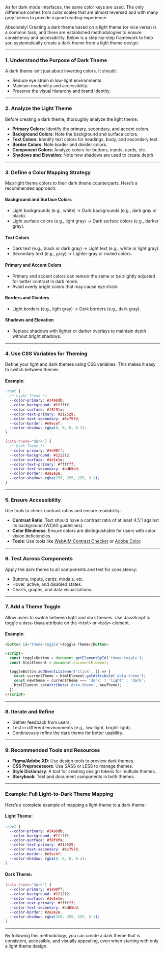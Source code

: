 As for dark mode interfaces, the same color keys are used. The only difference comes from color scales that are almost reversed and with many grey tokens to provide a good reading experience.


Absolutely! Creating a dark theme based on a light theme (or vice versa) is a common task, and there are established methodologies to ensure consistency and accessibility. Below is a step-by-step framework to help you systematically create a dark theme from a light theme design:

---

### **1. Understand the Purpose of Dark Theme**
A dark theme isn’t just about inverting colors. It should:
- Reduce eye strain in low-light environments.
- Maintain readability and accessibility.
- Preserve the visual hierarchy and brand identity.

---

### **2. Analyze the Light Theme**
Before creating a dark theme, thoroughly analyze the light theme:
- **Primary Colors**: Identify the primary, secondary, and accent colors.
- **Background Colors**: Note the background and surface colors.
- **Text Colors**: Identify text colors for headings, body, and secondary text.
- **Border Colors**: Note border and divider colors.
- **Component Colors**: Analyze colors for buttons, inputs, cards, etc.
- **Shadows and Elevation**: Note how shadows are used to create depth.

---

### **3. Define a Color Mapping Strategy**
Map light theme colors to their dark theme counterparts. Here’s a recommended approach:

#### **Background and Surface Colors**
- Light backgrounds (e.g., white) → Dark backgrounds (e.g., dark gray or black).
- Light surface colors (e.g., light gray) → Dark surface colors (e.g., darker gray).

#### **Text Colors**
- Dark text (e.g., black or dark gray) → Light text (e.g., white or light gray).
- Secondary text (e.g., gray) → Lighter gray or muted colors.

#### **Primary and Accent Colors**
- Primary and accent colors can remain the same or be slightly adjusted for better contrast in dark mode.
- Avoid overly bright colors that may cause eye strain.

#### **Borders and Dividers**
- Light borders (e.g., light gray) → Dark borders (e.g., dark gray).

#### **Shadows and Elevation**
- Replace shadows with lighter or darker overlays to maintain depth without bright shadows.

---

### **4. Use CSS Variables for Theming**
Define your light and dark themes using CSS variables. This makes it easy to switch between themes.

#### Example:
```css
:root {
  /* Light Theme */
  --color-primary: #3498db;
  --color-background: #ffffff;
  --color-surface: #f8f9fa;
  --color-text-primary: #212529;
  --color-text-secondary: #6c757d;
  --color-border: #e9ecef;
  --color-shadow: rgba(0, 0, 0, 0.1);
}

[data-theme="dark"] {
  /* Dark Theme */
  --color-primary: #1e90ff;
  --color-background: #121212;
  --color-surface: #1e1e1e;
  --color-text-primary: #ffffff;
  --color-text-secondary: #adb5bd;
  --color-border: #2e2e2e;
  --color-shadow: rgba(255, 255, 255, 0.1);
}
```

---

### **5. Ensure Accessibility**
Use tools to check contrast ratios and ensure readability:
- **Contrast Ratio**: Text should have a contrast ratio of at least 4.5:1 against its background (WCAG guidelines).
- **Color Blindness**: Ensure colors are distinguishable for users with color vision deficiencies.
- **Tools**: Use tools like [WebAIM Contrast Checker](https://webaim.org/resources/contrastchecker/) or [Adobe Color](https://color.adobe.com/).

---

### **6. Test Across Components**
Apply the dark theme to all components and test for consistency:
- Buttons, inputs, cards, modals, etc.
- Hover, active, and disabled states.
- Charts, graphs, and data visualizations.

---

### **7. Add a Theme Toggle**
Allow users to switch between light and dark themes. Use JavaScript to toggle a `data-theme` attribute on the `<html>` or `<body>` element.

#### Example:
```html
<button id="theme-toggle">Toggle Theme</button>

<script>
  const toggleButton = document.getElementById('theme-toggle');
  const htmlElement = document.documentElement;

  toggleButton.addEventListener('click', () => {
    const currentTheme = htmlElement.getAttribute('data-theme');
    const newTheme = currentTheme === 'dark' ? 'light' : 'dark';
    htmlElement.setAttribute('data-theme', newTheme);
  });
</script>
```

---

### **8. Iterate and Refine**
- Gather feedback from users.
- Test in different environments (e.g., low-light, bright-light).
- Continuously refine the dark theme for better usability.

---

### **9. Recommended Tools and Resources**
- **Figma/Adobe XD**: Use design tools to preview dark themes.
- **CSS Preprocessors**: Use SASS or LESS to manage themes.
- **Style Dictionary**: A tool for creating design tokens for multiple themes.
- **Storybook**: Test and document components in both themes.

---

### **Example: Full Light-to-Dark Theme Mapping**
Here’s a complete example of mapping a light theme to a dark theme:

#### Light Theme:
```css
:root {
  --color-primary: #3498db;
  --color-background: #ffffff;
  --color-surface: #f8f9fa;
  --color-text-primary: #212529;
  --color-text-secondary: #6c757d;
  --color-border: #e9ecef;
  --color-shadow: rgba(0, 0, 0, 0.1);
}
```

#### Dark Theme:
```css
[data-theme="dark"] {
  --color-primary: #1e90ff;
  --color-background: #121212;
  --color-surface: #1e1e1e;
  --color-text-primary: #ffffff;
  --color-text-secondary: #adb5bd;
  --color-border: #2e2e2e;
  --color-shadow: rgba(255, 255, 255, 0.1);
}
```

---

By following this methodology, you can create a dark theme that is consistent, accessible, and visually appealing, even when starting with only a light theme design.
